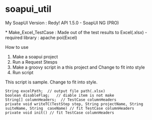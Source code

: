 # soapui_util

My SoapUI Version : Redy! API 1.5.0 - SoapUI NG (PRO)

<Groovy Script>
* Make_Excel_TestCase : Made out of the test results to Excel(.xlsx)
 - required library : apache poi(Excel)

How to use

1. Make a soapui project
2. Run a Request Stesps
3. Make a groovy script in a this project and Change to fit into style
4. Run script

This script is sample. Change to fit into style.
```
String excelPath;  // output file path(.xlsx)
boolean disableFlag;   // diable item is not make
String[] columnHeaders;  // TestCase columnHeaders
private void writeTC(TestStep step, String projectName, String suiteName, String  caseName) // fit TestCase columnHeaders
private void init() // fit TestCase columnHeaders
```
